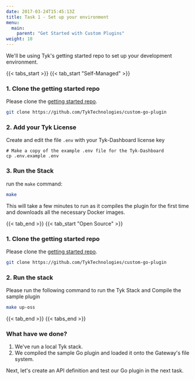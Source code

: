 ```yaml
---
date: 2017-03-24T15:45:13Z
title: Task 1 - Set up your environment
menu:
  main:
    parent: "Get Started with Custom Plugins"
weight: 10
---
```


We'll be using Tyk's getting started repo to set up your development environment.

{{< tabs_start >}}
{{< tab_start "Self-Managed" >}}

### 1.  Clone the getting started repo

Please clone the [getting started repo][0].

```bash
git clone https://github.com/TykTechnologies/custom-go-plugin
```

### 2. Add your Tyk License


Create and edit the file `.env` with your Tyk-Dashboard license key

```shell
# Make a copy of the example .env file for the Tyk-Dashboard 
cp .env.example .env
```

### 3. Run the Stack

run the `make` command:

```bash
make
```

This will take a few minutes to run as it compiles the plugin for the first time and downloads all the necessary Docker images.

{{< tab_end >}}
{{< tab_start "Open Source" >}}

### 1.  Clone the getting started repo

Please clone the [getting started repo][0].

```bash
git clone https://github.com/TykTechnologies/custom-go-plugin

```

### 2. Run the stack

Please run the following command to run the Tyk Stack and Compile the sample plugin

```bash
make up-oss
```

{{< tab_end >}}
{{< tabs_end >}}



### What have we done?

1. We've run a local Tyk stack.
2. We compiled the sample Go plugin and loaded it onto the Gateway's file system.

Next, let's create an API definition and test our Go plugin in the next task.


[0]: https://github.com/TykTechnologies/custom-go-plugin